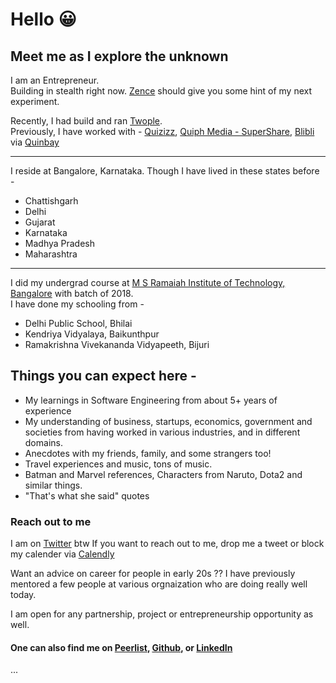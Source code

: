 # Hello 😀

## Meet me as I explore the unknown

I am an Entrepreneur.  
Building in stealth right now. [Zence](https://zence.in?utm_source=meliorism_blog) should give you some hint of my next experiment.

Recently, I had build and ran [Twople](https://twople.in).  
Previously, I have worked with - [Quizizz](https://quizizz.com), [Quiph Media - SuperShare](http://ssup.co), [Blibli](https://blibli.com) via [Quinbay](http://quinbay.com)

----

I reside at Bangalore, Karnataka. Though I have lived in these states before -

- Chattishgarh
- Delhi
- Gujarat
- Karnataka
- Madhya Pradesh
- Maharashtra

----

I did my undergrad course at [M S Ramaiah Institute of Technology, Bangalore](https://msrit.edu) with batch of 2018.  
I have done my schooling from -

- Delhi Public School, Bhilai
- Kendriya Vidyalaya, Baikunthpur
- Ramakrishna Vivekananda Vidyapeeth, Bijuri

## Things you can expect here -

- My learnings in Software Engineering from about 5+ years of experience
- My understanding of business, startups, economics, government and societies from having worked in various industries, and in different domains.
- Anecdotes with my friends, family, and some strangers too!
- Travel experiences and music, tons of music.
- Batman and Marvel references, Characters from Naruto, Dota2 and similar things.
- "That's what she said" quotes

### Reach out to me

I am on [Twitter](https://twitter.com/ikmrgrv) btw
If you want to reach out to me, drop me a tweet or block my calender via [Calendly](https://calendly.com/ikumargaurav)

Want an advice on career for people in early 20s ??
I have previously mentored a few people at various orgnaization who are doing really well today.

I am open for any partnership, project or entrepreneurship opportunity as well.

#### One can also find me on [Peerlist](https://peerlist.io/kumargaurav), [Github](https://github.com/ikmrgrv), or [LinkedIn](https://linkedin.com/in/heykumargaurav)

...
